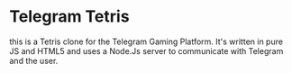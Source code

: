 # Telegram Tetris
this is a Tetris clone for the Telegram Gaming Platform.
It's written in pure JS and HTML5 and uses a Node.Js server to communicate with
Telegram and the user.
